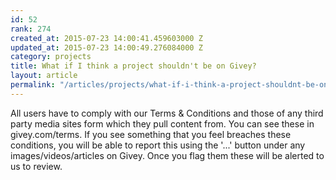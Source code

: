 ```yaml
---
id: 52
rank: 274
created_at: 2015-07-23 14:00:41.459603000 Z
updated_at: 2015-07-23 14:00:49.276084000 Z
category: projects
title: What if I think a project shouldn't be on Givey?
layout: article
permalink: "/articles/projects/what-if-i-think-a-project-shouldnt-be-on-givey/"
---
```

All users have to comply with our Terms & Conditions and those of any third party media sites form which they pull content from. You can see these in givey.com/terms. If you see something that you feel breaches these conditions, you will be able to report this using the '...' button under any images/videos/articles on Givey. Once you flag them these will be alerted to us to review.